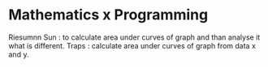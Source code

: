# Mathematics x Programming 
Riesumnn Sun : to calculate area under curves of graph and than analyse it what is different.
Traps : calculate area under curves of graph from data x and y.
